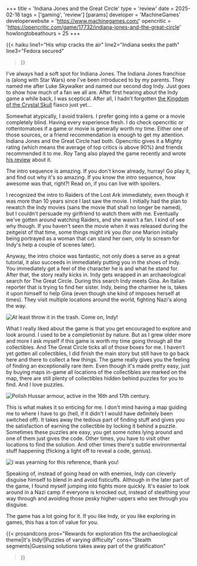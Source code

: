 +++
title = 'Indiana Jones and the Great Circle'
type = 'review'
date = 2025-02-16
tags = ['gaming', 'review']
[params]
    developer = 'MachineGames'
    developerwebsite = 'https://www.machinegames.com/'
    opencritic = 'https://opencritic.com/game/17732/indiana-jones-and-the-great-circle'
    howlongtobeathours = 25
+++

{{< haiku 
    line1="His whip cracks the air"
    line2="Indiana seeks the path"
    line3="Fedora secured"
>}}

I've always had a soft spot for Indiana Jones. The Indiana Jones franchise is (along with Star Wars) one I've been introduced to by my parents. They named me after Luke Skywalker and named our second dog Indy. Just goes to show how much of a fan we all are. After first hearing about the Indy game a while back, I was sceptical. After all, I hadn't forgotten [the Kingdom of the Crystal Skull](https://www.rottentomatoes.com/m/indiana_jones_and_the_kingdom_of_the_crystal_skull) fiasco just yet... 

Somewhat atypically, I avoid trailers. I prefer going into a game or a movie completely blind. Having every experience fresh. I do check opencritic or rottentomatoes if a game or movie is generally worth my time. Either one of those sources, or a friend recommendation is enough to get my attention. Indiana Jones and the Great Circle had both. Opencritic gives it a Mighty rating (which means the average of top critics is above 90%) ánd friends recommended it to me. Roy Tang also played the game recently and wrote [his review](https://roytang.net/2025/01/indiana-jones-great-circle/) about it.

The intro sequence is amazing. If you don't know already, hurray! Go play it, and find out why it's so amazing. If you know the intro sequence, how awesome was that, right?! Read on, if you can live with spoilers.

I recognized the intro to Raiders of the Lost Ark immediately, even though it was more than 10 years since I last saw the movie. I initially had the plan to rewatch the Indy movies (sans the movie that shall no longer be named), but I couldn't persuade my girlfriend to watch them with me. Eventually we've gotten around watching Raiders, and she wasn't a fan. I kind of see why though. If you haven't seen the movie when it was released during the zeitgeist of that time, some things might irk you (for one Marion initially being portrayed as a woman that can stand her own, only to scream for Indy's help a couple of scenes later).

Anyway, the intro choice was fantastic, not only does a serve as a great tutorial, it also succeeds in immediately putting you in the shoes of Indy. You immediately get a feel of the character he is and what he stand for. After that, the story really kicks in. Indy gets wrapped in an archaeological search for The Great Circle. During this search Indy meets Gina. An Italian reporter that is trying to find her sister. Indy, being the charmer he is, takes it upon himself to help Gina (even though she kind of imposes herself at times). They visit multiple locations around the world, fighting Nazi's along the way.

![At least throw it in the trash. Come on, Indy!](dont-just-leave-an-eaten-apple.png)

What I really liked about the game is that you get encouraged to explore and look around. I used to be a completionist by nature. But as I grew older more and more I ask myself if this game is worth my time going through all the collectibles. And The Great Circle ticks all of those boxes for me. I haven't yet gotten all collectibles, I did finish the main story but still have to go back here and there to collect a few things. The game really gives you the feeling of finding an exceptionally rare item. Even though it's made pretty easy, just by buying maps in-game all locations of the collectibles are marked on the map, there are still plenty of collectibles hidden behind puzzles for you to find. And I love puzzles. 

![Polish Hussar armour, active in the 16th and 17th century.](historically-accurate-armour.png)

This is what makes it so enticing for me. I don't mind having a map guiding me to where I have to go (hell, if it didn't I would have definitely been switched off). It takes away the tedious part of finding stuff and gives you the satisfaction of earning the collectible by locking it behind a puzzle. Sometimes these puzzles are easy, you get some notes lying around and one of them just gives the code. Other times, you have to visit other locations to find the solution. And other times there's subtle environmental stuff happening (flicking a light off to reveal a code, genius). 

![I was yearning for this reference, thank you!](fine-leather-jackets.png)

Speaking of, instead of going head on with enemies, Indy can cleverly disguise himself to blend in and avoid fisticuffs. Although in the later part of the game, I found myself jumping into fights more quickly. It's easier to look around in a Nazi camp if everyone is knocked out, instead of stealthing your way through and avoiding those pesky higher-uppers who see through you disguise. 

The game has a lot going for it. If you like Indy, or you like exploring in games, this has a ton of value for you. 

{{< prosandcons
    pros="Rewards for exploration fits the archaeological theme|It's Indy!|Puzzles of varying difficulty"
    cons="Stealth segments|Guessing solutions takes away part of the gratification"
>}}